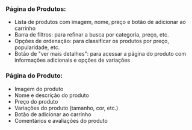 
### Página de Produtos:

* Lista de produtos com imagem, nome, preço e botão de adicionar ao carrinho
* Barra de filtros: para refinar a busca por categoria, preço, etc.
* Opções de ordenação: para classificar os produtos por preço, popularidade, etc.
* Botão de "ver mais detalhes": para acessar a página do produto com informações adicionais e opções de variações

### Página do Produto:

* Imagem do produto
* Nome e descrição do produto
* Preço do produto
* Variações do produto (tamanho, cor, etc.)
* Botão de adicionar ao carrinho
* Comentários e avaliações do produto

